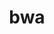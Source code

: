 ---
title: "bwa"
layout: cache
categories: [package, develop]
meta: {"compilers": ["gcc@7.3.1"], "num_specs": 2, "num_specs_by_stack": {"aws-isc": 1, "aws-isc-aarch64": 1, "root": 2}, "oss": ["amzn2"], "platforms": ["linux"], "stacks": ["aws-isc", "aws-isc-aarch64", "root"], "targets": ["aarch64", "x86_64_v3"], "versions": ["0.7.17"]}
spec_details: [{"compiler": "gcc@7.3.1", "hash": "arynwyffnnr5fccy47t5rklnvziezy7w", "os": "amzn2", "platform": "linux", "size": "-", "stacks": ["aws-isc-aarch64", "root"], "target": "aarch64", "variants": ["build_system=generic", "patches:=66803e9"], "versions": ["0.7.17"]}, {"compiler": "gcc@7.3.1", "hash": "dq3eekyy5j2tdusmge2exzzxl2gh4kjh", "os": "amzn2", "platform": "linux", "size": "-", "stacks": ["aws-isc", "root"], "target": "x86_64_v3", "variants": ["build_system=generic"], "versions": ["0.7.17"]}]
---